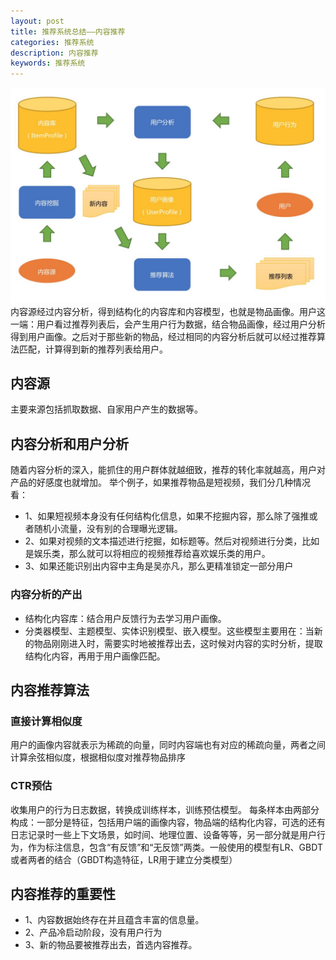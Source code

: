 ```yaml
---
layout: post
title: 推荐系统总结——内容推荐
categories: 推荐系统
description: 内容推荐
keywords: 推荐系统
---
```

![content](/images/recommend_system_summary_20180417_2.jpg)
内容源经过内容分析，得到结构化的内容库和内容模型，也就是物品画像。用户这一端：用户看过推荐列表后，会产生用户行为数据，结合物品画像，经过用户分析得到用户画像。之后对于那些新的物品，经过相同的内容分析后就可以经过推荐算法匹配，计算得到新的推荐列表给用户。

## 内容源
主要来源包括抓取数据、自家用户产生的数据等。

## 内容分析和用户分析
随着内容分析的深入，能抓住的用户群体就越细致，推荐的转化率就越高，用户对产品的好感度也就增加。
举个例子，如果推荐物品是短视频，我们分几种情况看：
* 1、如果短视频本身没有任何结构化信息，如果不挖掘内容，那么除了强推或者随机小流量，没有别的合理曝光逻辑。
* 2、如果对视频的文本描述进行挖掘，如标题等。然后对视频进行分类，比如是娱乐类，那么就可以将相应的视频推荐给喜欢娱乐类的用户。
* 3、如果还能识别出内容中主角是吴亦凡，那么更精准锁定一部分用户
### 内容分析的产出
* 结构化内容库：结合用户反馈行为去学习用户画像。	
* 分类器模型、主题模型、实体识别模型、嵌入模型。这些模型主要用在：当新的物品刚刚进入时，需要实时地被推荐出去，这时候对内容的实时分析，提取结构化内容，再用于用户画像匹配。
## 内容推荐算法
### 直接计算相似度
用户的画像内容就表示为稀疏的向量，同时内容端也有对应的稀疏向量，两者之间计算余弦相似度，根据相似度对推荐物品排序
### CTR预估
收集用户的行为日志数据，转换成训练样本，训练预估模型。
每条样本由两部分构成：一部分是特征，包括用户端的画像内容，物品端的结构化内容，可选的还有日志记录时一些上下文场景，如时间、地理位置、设备等等，另一部分就是用户行为，作为标注信息，包含“有反馈”和“无反馈”两类。一般使用的模型有LR、GBDT或者两者的结合（GBDT构造特征，LR用于建立分类模型）

## 内容推荐的重要性
* 1、内容数据始终存在并且蕴含丰富的信息量。
* 2、产品冷启动阶段，没有用户行为
* 3、新的物品要被推荐出去，首选内容推荐。
